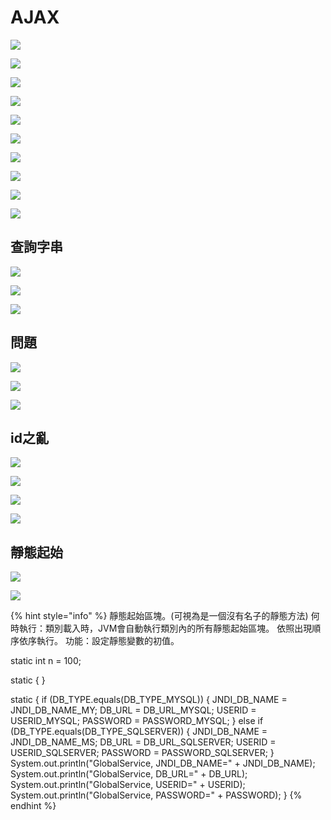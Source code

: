 # AJAX

![](.gitbook/assets/image%20%28157%29.png)

![](.gitbook/assets/image%20%28156%29.png)

![](.gitbook/assets/image%20%28154%29.png)

![](.gitbook/assets/image%20%28155%29.png)

![](.gitbook/assets/image%20%28160%29.png)

![](.gitbook/assets/image%20%28158%29.png)

![](.gitbook/assets/image%20%28159%29.png)

![](.gitbook/assets/image%20%28164%29.png)

![](.gitbook/assets/image%20%28162%29.png)

![](.gitbook/assets/image%20%28169%29.png)

## 查詢字串

![](.gitbook/assets/image%20%28166%29.png)

![](.gitbook/assets/image%20%28170%29.png)

![](.gitbook/assets/image%20%28167%29.png)

## 問題

![](.gitbook/assets/image%20%28165%29.png)

![](.gitbook/assets/image%20%28168%29.png)

![](.gitbook/assets/image%20%28171%29.png)

## id之亂

![](.gitbook/assets/image%20%28173%29.png)

![](.gitbook/assets/image%20%28172%29.png)

![](.gitbook/assets/image%20%28175%29.png)

![](.gitbook/assets/image%20%28177%29.png)

## 靜態起始

![](.gitbook/assets/image%20%28174%29.png)

![](.gitbook/assets/image%20%28176%29.png)

{% hint style="info" %}
靜態起始區塊。\(可視為是一個沒有名子的靜態方法\) 何時執行：類別載入時，JVM會自動執行類別內的所有靜態起始區塊。 依照出現順序依序執行。 功能：設定靜態變數的初值。

static int n = 100;

static { }

static { if \(DB\_TYPE.equals\(DB\_TYPE\_MYSQL\)\) { JNDI\_DB\_NAME = JNDI\_DB\_NAME\_MY; DB\_URL = DB\_URL\_MYSQL; USERID = USERID\_MYSQL; PASSWORD = PASSWORD\_MYSQL; } else if \(DB\_TYPE.equals\(DB\_TYPE\_SQLSERVER\)\) { JNDI\_DB\_NAME = JNDI\_DB\_NAME\_MS; DB\_URL = DB\_URL\_SQLSERVER; USERID = USERID\_SQLSERVER; PASSWORD = PASSWORD\_SQLSERVER; } System.out.println\("GlobalService, JNDI\_DB\_NAME=" + JNDI\_DB\_NAME\); System.out.println\("GlobalService, DB\_URL=" + DB\_URL\); System.out.println\("GlobalService, USERID=" + USERID\); System.out.println\("GlobalService, PASSWORD=" + PASSWORD\); }
{% endhint %}



